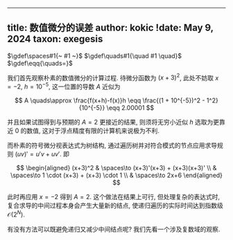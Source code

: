 
---
title: 数值微分的误差
author: kokic
!date: May 9, 2024
taxon: exegesis
---

$\gdef\spaces#1{~ #1 ~}$
$\gdef\quads#1{\quad #1 \quad}$
$\gdef\eqq{\quads=}$

我们首先观察朴素的数值微分的计算过程. 待微分函数为 $(x+3)^2$, 此处不妨取 $x=-2$, $h=10^{-5}$, 这一位置的导数 $A$ 近似为 

$$ 
A \quads\approx \frac{f(x+h)-f(x)}h \eqq \frac{(1 + 10^{-5})^2 - 1^2}{10^{-5}} \eqq 2.00001 
$$ 

并且如果试图得到与预期的 $A=2$ 更接近的结果, 则须将无穷小近似 $h$ 选取为更靠近 $0$ 的数值, 这对于浮点精度有限的计算机来说极为不利. 

而朴素的符号微分视表达式为树结构, 通过遍历树并对符合模式的节点应用求导规则 $(uv)' = u'v+uv'$. 即 

$$
\begin{aligned}
(x+3)^2 
& \spaces\to (x+3)'(x+3) + (x+3)(x+3)' \\
& \spaces\to 1 \cdot (x+3) + (x+3) \cdot 1 \\
& \spaces\to 2x+6 
\end{aligned}
$$ 

此时再应用 $x=-2$ 得到 $A=2$. 这个做法在结果上可行, 但处理复杂的表达式时, 复合求导的中间过程本身会产生大量新的结点, 使递归遍历的实际时间达到指数级 $\mathcal{O}(2^N)$. 

有没有方法可以既避免递归又减少中间结点呢? 我们先看一个涉及复数域的观察. 
